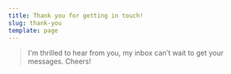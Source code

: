 ```yaml
---
title: Thank you for getting in touch!
slug: thank-you
template: page
---
```


>    I'm thrilled to hear from you, my inbox can’t wait to get your messages. 
>    Cheers!

